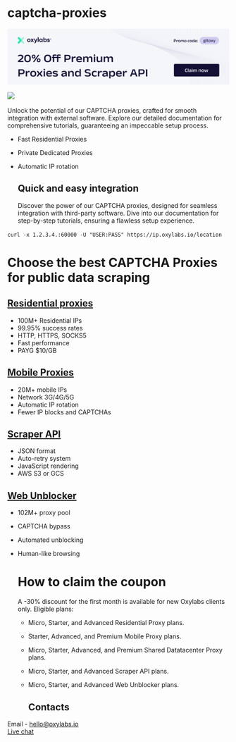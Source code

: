 # captcha-proxies

[![Oxylabs promo code](https://raw.githubusercontent.com/oxylabs/product-integrations/refs/heads/master/Affiliate-Universal-1090x275.png)](https://oxylabs.io/pages/gitoxy?utm_source=877&utm_medium=affiliate&groupid=877&utm_content=captcha-proxies-github&transaction_id=102f49063ab94276ae8f116d224b67)

[![](https://dcbadge.vercel.app/api/server/eWsVUJrnG5)](https://discord.gg/Pds3gBmKMH)

Unlock the potential of our CAPTCHA proxies, crafted for smooth integration with external software. Explore our detailed documentation for comprehensive tutorials, guaranteeing an impeccable setup process.

- Fast Residential Proxies
- Private Dedicated Proxies
- Automatic IP rotation


  ## Quick and easy integration

  Discover the power of our CAPTCHA proxies, designed for seamless integration with third-party software. Dive into our documentation for step-by-step tutorials, ensuring a flawless setup experience.

`curl -x 1.2.3.4.:60000 -U "USER:PASS" https://ip.oxylabs.io/location`

# Choose the best CAPTCHA Proxies for public data scraping

## [Residential proxies](https://oxylabs.io/products/residential-proxy-pool)
- 100M+ Residential IPs
- 99.95% success rates
- HTTP, HTTPS, SOCKS5
- Fast performance
- PAYG $10/GB

 ## [Mobile Proxies](https://oxylabs.io/products/mobile-proxies)
- 20M+ mobile IPs
- Network 3G/4G/5G
- Automatic IP rotation
- Fewer IP blocks and CAPTCHAs

## [Scraper API](https://oxylabs.io/products/scraper-api)

- JSON format
- Auto-retry system
- JavaScript rendering
- AWS S3 or GCS

## [Web Unblocker](https://oxylabs.io/products/web-unblocker)
- 102M+ proxy pool
- CAPTCHA bypass
- Automated unblocking
- Human-like browsing

  # How to claim the coupon

  A -30% discount for the first month is available for new Oxylabs clients only. Eligible plans:
  
  - Micro, Starter, and Advanced Residential Proxy plans.
  - Starter, Advanced, and Premium Mobile Proxy plans.
  - Micro, Starter, Advanced, and Premium Shared Datatacenter Proxy plans.
  - Micro, Starter, and Advanced Scraper API plans.
  - Micro, Starter, and Advanced Web Unblocker plans.
 
    ## Contacts
Email - hello@oxylabs.io
<br><a href="https://oxylabs.drift.click/oxybot">Live chat</a>

